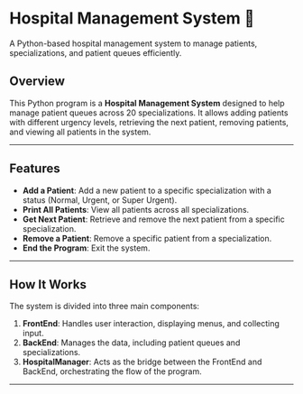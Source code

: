 # Hospital Management System 🏥

A Python-based hospital management system to manage patients, specializations, and patient queues efficiently.


## Overview
This Python program is a **Hospital Management System** designed to help manage patient queues across 20 specializations. It allows adding patients with different urgency levels, retrieving the next patient, removing patients, and viewing all patients in the system.

---

## Features
- **Add a Patient**: Add a new patient to a specific specialization with a status (Normal, Urgent, or Super Urgent).
- **Print All Patients**: View all patients across all specializations.
- **Get Next Patient**: Retrieve and remove the next patient from a specific specialization.
- **Remove a Patient**: Remove a specific patient from a specialization.
- **End the Program**: Exit the system.

---

## How It Works
The system is divided into three main components:
1. **FrontEnd**: Handles user interaction, displaying menus, and collecting input.
2. **BackEnd**: Manages the data, including patient queues and specializations.
3. **HospitalManager**: Acts as the bridge between the FrontEnd and BackEnd, orchestrating the flow of the program.

---
